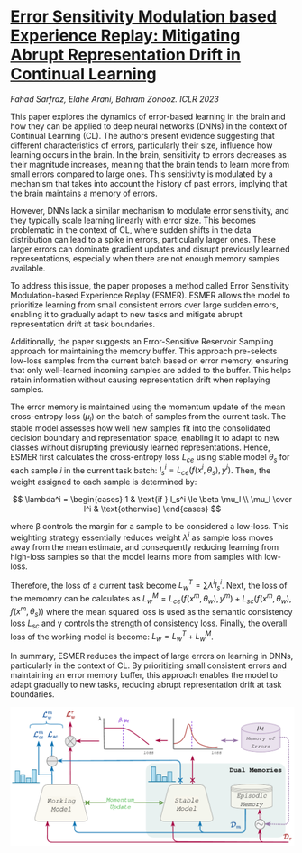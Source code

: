 # [Error Sensitivity Modulation based Experience Replay: Mitigating Abrupt Representation Drift in Continual Learning](https://openreview.net/forum?id=zlbci7019Z3)

*Fahad Sarfraz, Elahe Arani, Bahram Zonooz.* *ICLR 2023*

This paper explores the dynamics of error-based learning in the brain and how they can be applied to deep neural networks (DNNs) in the context of Continual Learning (CL). 
The authors present evidence suggesting that different characteristics of errors, particularly their size, influence how learning occurs in the brain. 
In the brain, sensitivity to errors decreases as their magnitude increases, meaning that the brain tends to learn more from small errors compared to large ones. 
This sensitivity is modulated by a mechanism that takes into account the history of past errors, implying that the brain maintains a memory of errors.

However, DNNs lack a similar mechanism to modulate error sensitivity, and they typically scale learning linearly with error size. 
This becomes problematic in the context of CL, where sudden shifts in the data distribution can lead to a spike in errors, particularly larger ones. 
These larger errors can dominate gradient updates and disrupt previously learned representations, especially when there are not enough memory samples available.

To address this issue, the paper proposes a method called Error Sensitivity Modulation-based Experience Replay (ESMER). 
ESMER allows the model to prioritize learning from small consistent errors over large sudden errors, enabling it to gradually adapt to new tasks and mitigate abrupt representation drift at task boundaries.

Additionally, the paper suggests an Error-Sensitive Reservoir Sampling approach for maintaining the memory buffer. 
This approach pre-selects low-loss samples from the current batch based on error memory, ensuring that only well-learned incoming samples are added to the buffer. 
This helps retain information without causing representation drift when replaying samples.

The error memory is maintained using the momentum update of the mean cross-entropy loss ($\mu_l$) on the batch of samples from the current task. 
The stable model assesses how well new samples fit into the consolidated decision boundary and representation space, enabling it to adapt to new classes without disrupting previously learned representations.
Hence, ESMER first calculates the cross-entropy loss $L_{ce}$ using stable model $\theta_s$ for each sample $i$ in the current task batch: $l_s^i = L_{ce}(f(x^i, \theta_s), y^i)$.
Then, the weight assigned to each sample is determined by:

$$
\lambda^i = 
\begin{cases}
  1 & \text{if } l_s^i \le \beta \mu_l \\
  \mu_l \over l^i  & \text{otherwise}
\end{cases}
$$

where β controls the margin for a sample to be considered a low-loss. This weighting strategy essentially reduces weight $\lambda^i$ as sample loss moves away from the mean estimate, and consequently 
reducing learning from high-loss samples so that the model learns more from samples with low-loss.

Therefore, the loss of a current task become $L_w^T = \sum \lambda^i l_s^i$. Next, the loss of the memomry can be calculates as $L_w^M = L_{ce}(f(x^m, \theta_w), y^m) + L_{sc}(f(x^m, \theta_w), f(x^m, \theta_s))$ 
where the mean squared loss is used as the semantic consistency loss $L_{sc}$ and γ controls the strength of consistency loss. Finally, the overall loss of the working model is become: $L_w = L_w^T +L_w^M$.

In summary, ESMER reduces the impact of large errors on learning in DNNs, particularly in the context of CL. 
By prioritizing small consistent errors and maintaining an error memory buffer, this approach enables the model to adapt gradually to new tasks, reducing abrupt representation drift at task boundaries.



<p align="center">
  <img src="https://github.com/muratonuryildirim/muratonuryildirim/blob/master/blog/img/esmer.png?raw=true" width=600>
</p>
